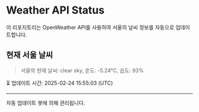 
# Weather API Status

이 리포지토리는 OpenWeather API를 사용하여 서울의 날씨 정보를 자동으로 업데이트합니다.

## 현재 서울 날씨
> 서울의 현재 날씨: clear sky, 온도: -5.24°C, 습도: 93%

⏳ 업데이트 시간: 2025-02-24 15:55:03 (UTC)

---
자동 업데이트 봇에 의해 관리됩니다.
